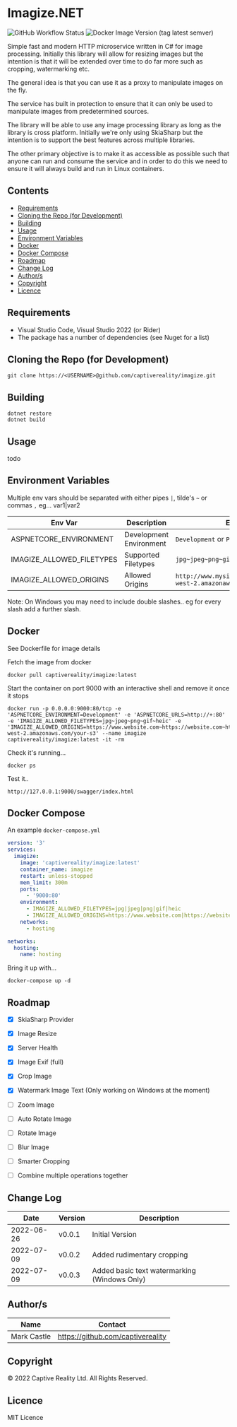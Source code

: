 
# Imagize.NET

![GitHub Workflow Status](https://img.shields.io/github/workflow/status/captivereality/imagize/.NET?style=for-the-badge) ![Docker Image Version (tag latest semver)](https://img.shields.io/docker/v/captivereality/imagize/latest?style=for-the-badge)

Simple fast and modern HTTP microservice written in C# for image processing.  Initially this library will allow for resizing images but the intention is that it will be extended over time to do far more such as cropping, watermarking etc.

The general idea is that you can use it as a proxy to manipulate images on the fly.

The service has built in protection to ensure that it can only be used to manipulate images from predetermined sources.

The library will be able to use any image processing library as long as the library is cross platform. Initially we're only using SkiaSharp but the intention is to support the best features across multiple libraries.

The other primary objective is to make it as accessible as possible such that anyone can run and consume the service and in order to do this we need to ensure it will always build and run in Linux containers.

## Contents

  * [Requirements](#requirements)
  * [Cloning the Repo (for Development)](#cloning-the-repo--for-development-)
  * [Building](#building)
  * [Usage](#usage)
  * [Environment Variables](#environment-variables)
  * [Docker](#docker)
  * [Docker Compose](#docker-compose)
  * [Roadmap](#roadmap)
  * [Change Log](#change-log)
  * [Author/s](#author-s)
  * [Copyright](#copyright)
  * [Licence](#licence)

## Requirements

- Visual Studio Code, Visual Studio 2022 (or Rider)
- The package has a number of dependencies (see Nuget for a list)

## Cloning the Repo (for Development)

	git clone https://<USERNAME>@github.com/captivereality/imagize.git

## Building

	dotnet restore
	dotnet build

## Usage

todo

## Environment Variables

Multiple env vars should be separated with either pipes `|`, tilde's `~` or commas `,` eg...  var1|var2

|Env Var       |Description              |Example|
|-----------|-------------------------|------|
|ASPNETCORE_ENVIRONMENT|Development Environment|`Development` or `Production` |
|IMAGIZE_ALLOWED_FILETYPES|Supported Filetypes| `jpg~jpeg~png~gif~heic~heif` |
|IMAGIZE_ALLOWED_ORIGINS|Allowed Origins | `http://www.mysite.com~https://s3.eu-west-2.amazonaws.com/my-s3` |

Note: On Windows you may need to include double slashes.. eg for every slash add a further slash.


## Docker

See Dockerfile for image details

Fetch the image from docker

	docker pull captivereality/imagize:latest

Start the container on port 9000 with an interactive shell and remove it once it stops

	docker run -p 0.0.0.0:9000:80/tcp -e 'ASPNETCORE_ENVIRONMENT=Development' -e 'ASPNETCORE_URLS=http://+:80' -e 'IMAGIZE_ALLOWED_FILETYPES=jpg~jpeg~png~gif~heic' -e 'IMAGIZE_ALLOWED_ORIGINS=https://www.website.com~https://website.com~https://s3.eu-west-2.amazonaws.com/your-s3' --name imagize captivereality/imagize:latest -it -rm

Check it's running...

	docker ps

Test it..

	http://127.0.0.1:9000/swagger/index.html

## Docker Compose


An example `docker-compose.yml`

```yaml
version: '3'
services:
  imagize:
    image: 'captivereality/imagize:latest'
    container_name: imagize
    restart: unless-stopped
    mem_limit: 300m
    ports:
      - '9000:80'
    environment:
      - IMAGIZE_ALLOWED_FILETYPES=jpg|jpeg|png|gif|heic
      - IMAGIZE_ALLOWED_ORIGINS=https://www.website.com|https://website.com|https://s3.eu-west-2.amazonaws.com/your-s3
    networks:
      - hosting

networks:
  hosting:
    name: hosting
```

Bring it up with...

	docker-compose up -d


## Roadmap

- [x] SkiaSharp Provider
- [x] Image Resize
- [x] Server Health
- [x] Image Exif (full)
- [x] Crop Image
- [x] Watermark Image Text (Only working on Windows at the moment)
- [ ] Zoom Image
- [ ] Auto Rotate Image
- [ ] Rotate Image
- [ ] Blur Image
- [ ] Smarter Cropping
- [ ] Combine multiple operations together


## Change Log

|Date       |Version| Description              |
|-----------|-------|-------------------------|
|2022-06-26|v0.0.1|Initial Version|
|2022-07-09|v0.0.2|Added rudimentary cropping|
|2022-07-09|v0.0.3|Added basic text watermarking (Windows Only)|

## Author/s

|Name|Contact|
|-----------|-------|
|Mark Castle|https://github.com/captivereality|

## Copyright
© 2022 Captive Reality Ltd.  All Rights Reserved.

## Licence
MIT Licence